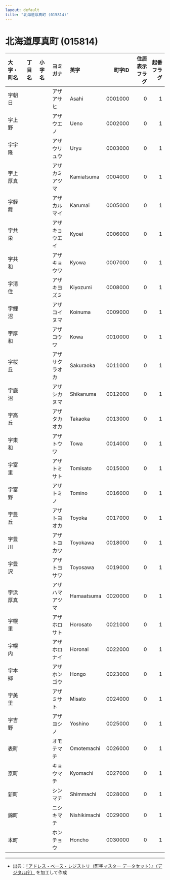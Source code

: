 ```yaml
---
layout: default
title: "北海道厚真町 (015814)"
---
```


# 北海道厚真町 (015814)

| 大字・町名 | 丁目名 | 小字名 | ヨミガナ | 英字 | 町字ID | 住居表示フラグ | 起番フラグ |
|:--------|:------|:------|:-----------------|:---------------------|--------:|----------:|--------:|
| 字朝日 |  |  | アザアサヒ | Asahi | 0001000 | 0 | 1 |
| 字上野 |  |  | アザウエノ | Ueno | 0002000 | 0 | 1 |
| 字宇隆 |  |  | アザウリュウ | Uryu | 0003000 | 0 | 1 |
| 字上厚真 |  |  | アザカミアツマ | Kamiatsuma | 0004000 | 0 | 1 |
| 字軽舞 |  |  | アザカルマイ | Karumai | 0005000 | 0 | 1 |
| 字共栄 |  |  | アザキョウエイ | Kyoei | 0006000 | 0 | 1 |
| 字共和 |  |  | アザキョウワ | Kyowa | 0007000 | 0 | 1 |
| 字清住 |  |  | アザキヨズミ | Kiyozumi | 0008000 | 0 | 1 |
| 字鯉沼 |  |  | アザコイヌマ | Koinuma | 0009000 | 0 | 1 |
| 字厚和 |  |  | アザコウワ | Kowa | 0010000 | 0 | 1 |
| 字桜丘 |  |  | アザサクラオカ | Sakuraoka | 0011000 | 0 | 1 |
| 字鹿沼 |  |  | アザシカヌマ | Shikanuma | 0012000 | 0 | 1 |
| 字高丘 |  |  | アザタカオカ | Takaoka | 0013000 | 0 | 1 |
| 字東和 |  |  | アザトウワ | Towa | 0014000 | 0 | 1 |
| 字富里 |  |  | アザトミサト | Tomisato | 0015000 | 0 | 1 |
| 字富野 |  |  | アザトミノ | Tomino | 0016000 | 0 | 1 |
| 字豊丘 |  |  | アザトヨオカ | Toyoka | 0017000 | 0 | 1 |
| 字豊川 |  |  | アザトヨカワ | Toyokawa | 0018000 | 0 | 1 |
| 字豊沢 |  |  | アザトヨサワ | Toyosawa | 0019000 | 0 | 1 |
| 字浜厚真 |  |  | アザハマアツマ | Hamaatsuma | 0020000 | 0 | 1 |
| 字幌里 |  |  | アザホロサト | Horosato | 0021000 | 0 | 1 |
| 字幌内 |  |  | アザホロナイ | Horonai | 0022000 | 0 | 1 |
| 字本郷 |  |  | アザホンゴウ | Hongo | 0023000 | 0 | 1 |
| 字美里 |  |  | アザミサト | Misato | 0024000 | 0 | 1 |
| 字吉野 |  |  | アザヨシノ | Yoshino | 0025000 | 0 | 1 |
| 表町 |  |  | オモテマチ | Omotemachi | 0026000 | 0 | 1 |
| 京町 |  |  | キョウマチ | Kyomachi | 0027000 | 0 | 1 |
| 新町 |  |  | シンマチ | Shimmachi | 0028000 | 0 | 1 |
| 錦町 |  |  | ニシキマチ | Nishikimachi | 0029000 | 0 | 1 |
| 本町 |  |  | ホンチョウ | Honcho | 0030000 | 0 | 1 |

---

- 出典：[「アドレス・ベース・レジストリ（町字マスター データセット）』（デジタル庁）](https://www.digital.go.jp/policies/base_registry_address/) を加工して作成